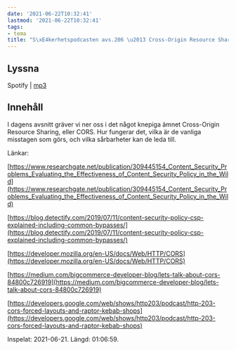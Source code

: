 ```yaml
---
date: '2021-06-22T10:32:41'
lastmod: '2021-06-22T10:32:41'
tags:
- tema
title: "S\xE4kerhetspodcasten avs.206 \u2013 Cross-Origin Resource Sharing (CORS)"
---
```

## Lyssna

Spotify \| [mp3](https://traffic.libsyn.com/secure/sakerhetspodcasten/2021-06-21_CORS.mp3)

## Innehåll

I dagens avsnitt gräver vi ner oss i det något knepiga ämnet Cross-Origin Resource
Sharing, eller CORS. Hur fungerar det, vilka är de vanliga misstagen som görs, och
vilka sårbarheter kan de leda till.

Länkar:

[https://www.researchgate.net/publication/309445154_Content_Security_Problems_Evaluating_the_Effectiveness_of_Content_Security_Policy_in_the_Wild](https://www.researchgate.net/publication/309445154_Content_Security_Problems_Evaluating_the_Effectiveness_of_Content_Security_Policy_in_the_Wild)

[https://blog.detectify.com/2019/07/11/content-security-policy-csp-explained-including-common-bypasses/](https://blog.detectify.com/2019/07/11/content-security-policy-csp-explained-including-common-bypasses/)

[https://developer.mozilla.org/en-US/docs/Web/HTTP/CORS](https://developer.mozilla.org/en-US/docs/Web/HTTP/CORS)

[https://medium.com/bigcommerce-developer-blog/lets-talk-about-cors-84800c726919](https://medium.com/bigcommerce-developer-blog/lets-talk-about-cors-84800c726919)

[https://developers.google.com/web/shows/http203/podcast/http-203-cors-forced-layouts-and-raptor-kebab-shops](https://developers.google.com/web/shows/http203/podcast/http-203-cors-forced-layouts-and-raptor-kebab-shops)

Inspelat: 2021-06-21. Längd: 01:06:59.

